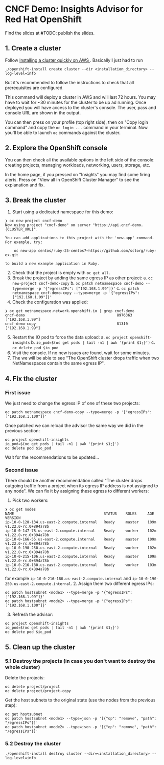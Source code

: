 # CNCF Demo: Insights Advisor for Red Hat OpenShift

Find the slides at #TODO: publish the slides.

##  1. Create a cluster

Follow [Installing a cluster quickly on AWS
](https://docs.openshift.com/container-platform/4.10/installing/installing_aws/installing-aws-default.html). Basically I just had to run

```
./openshift-install create cluster --dir <installation_directory> --log-level=info 
```

But it's recommended to follow the instructions to check that all prerequisites are configured.


This command will deploy a cluster in AWS and will last 72 hours. You may have to wait for ~30 minutes for the cluster to be up ad running. Once deployed you will have access to the cluster's console. The user, pass and console URL are shown in the output.

You can then press on your profile (top right side), then on "Copy login command" and copy the `oc login ...` command in your terminal. Now you'll be able to launch `oc` commands against the cluster.

## 2. Explore the OpenShift console

You can then check all the available options in the left side of the console: creating projects, managing workloads, networking, users, storage, etc.

In the home page, if you pressed on "Insights" you may find some firing alerts. Press on "View all in OpenShift Cluster Manager" to see the explanation and fix.

## 3. Break the cluster

1. Start using a dedicated namespace for this demo:
```
❯ oc new-project cncf-demo
Now using project "cncf-demo" on server "https://api.cncf-demo.{CLUSTER_URL}".

You can add applications to this project with the 'new-app' command. For example, try:

    oc new-app centos/ruby-25-centos7~https://github.com/sclorg/ruby-ex.git

to build a new example application in Ruby.
```
2. Check that the project is empty with `oc get all`.
3. Break the project by adding the same egress IP as other project:
   a. `oc new-project cncf-demo-copy`
   b. `oc patch netnamespace cncf-demo --type=merge -p '{"egressIPs": ["192.168.1.99"]}'`
   c. `oc patch netnamespace cncf-demo-copy --type=merge -p '{"egressIPs": ["192.168.1.99"]}'`
4. Check the configuration was applied:
```
❯ oc get netnamespace.network.openshift.io | grep cncf-demo
cncf-demo                                          8976363    ["192.168.1.99"]
cncf-demo-copy                                     81310      ["192.168.1.99"]
```
5. Restart the IO pod to force the data upload:
    a. `oc project openshift-insights`
    b. `io_pod=$(oc get pods | tail -n1 | awk '{print $1;}')`
    c. `oc delete pod $io_pod`
6. Visit the console. If no new issues are found, wait for some minutes.
7. The we will be able to see "The OpenShift cluster drops traffic when two NetNamespaces contain the same egress IP".

## 4. Fix the cluster

### First issue

We just need to change the egress IP of one of these two projects:

```
oc patch netnamespace cncf-demo-copy --type=merge -p '{"egressIPs": ["192.168.1.100"]}'
```

Once patched we can reload the advisor the same way we did in the previous section:
```
oc project openshift-insights
io_pod=$(oc get pods | tail -n1 | awk '{print $1;}')
oc delete pod $io_pod
```

Wait for the recommendations to be updated...

### Second issue

There should be another recommendation called "The cluster drops outgoing traffic from a project when its egress IP address is not assigned to any node". We can fix it by assigning these egress to different workers:

1. Pick two workers:
```
❯ oc get nodes
NAME                                         STATUS    ROLES     AGE       VERSION
ip-10-0-128-134.us-east-2.compute.internal   Ready     master    109m      v1.22.0-rc.0+894a78b
ip-10-0-147-78.us-east-2.compute.internal    Ready     worker    102m      v1.22.0-rc.0+894a78b
ip-10-0-166-55.us-east-2.compute.internal    Ready     master    109m      v1.22.0-rc.0+894a78b
ip-10-0-190-250.us-east-2.compute.internal   Ready     worker    102m      v1.22.0-rc.0+894a78b
ip-10-0-215-106.us-east-2.compute.internal   Ready     master    109m      v1.22.0-rc.0+894a78b
ip-10-0-216-180.us-east-2.compute.internal   Ready     worker    103m      v1.22.0-rc.0+894a78b
```
for example `ip-10-0-216-180.us-east-2.compute.internal` and `ip-10-0-190-250.us-east-2.compute.internal`.
2. Assign them two different egress IPs:
```
oc patch hostsubnet <node1> --type=merge -p '{"egressIPs": ["192.168.1.99"]}'
oc patch hostsubnet <node2> --type=merge -p '{"egressIPs": ["192.168.1.100"]}'
```
3. Refresh the advisor:
```
oc project openshift-insights
io_pod=$(oc get pods | tail -n1 | awk '{print $1;}')
oc delete pod $io_pod
```

## 5. Clean up the cluster

### 5.1 Destroy the projects (in case you don't want to destroy the whole cluster)

Delete the projects:
```
oc delete project/project
oc delete project/project-copy
```

Get the host subnets to the original state (use the nodes from the previous step):
```
oc get hostsubnet
oc patch hostsubnet <node1> --type=json -p '[{"op": "remove", "path": "/egressIPs"}]'
oc patch hostsubnet <node2> --type=json -p '[{"op": "remove", "path": "/egressIPs"}]'
```

### 5.2 Destroy the cluster

```
./openshift-install destroy cluster --dir=<installation_directory> --log-level=info
```
